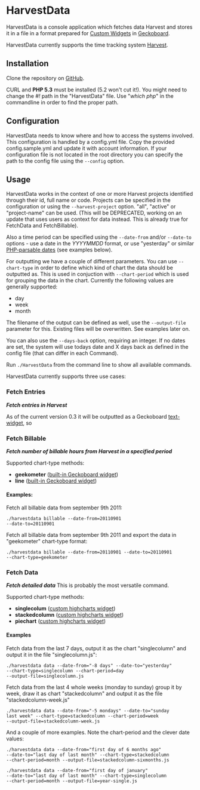 # HarvestData

HarvestData is a console application which fetches data Harvest and stores it in a file in a format prepared for [Custom Widgets](http://support.geckoboard.com/forums/207979-geckoboard-api) in [Geckoboard](http://geckoboard.com). 

HarvestData currently supports the time tracking system [Harvest](http://harvestapp.com).

## Installation

Clone the repository on [GitHub](https://github.com/reload/harvestdata).

CURL and **PHP 5.3** must be installed (5.2 won't cut it!).
You might need to change the *#!* path in the "HarvestData" file. Use "*which php*" in the commandline in order to find the proper path.

## Configuration

HarvestData needs to know where and how to access the systems involved. This configuration is handled by a config.yml file. Copy the provided config.sample.yml and update it with account information. If your configuration file is not located in the root directory you can specify the path to the config file using the <code>--config</code> option.

## Usage

HarvestData works in the context of one or more Harvest projects identified through their id, full name or code. Projects can be specified in the configuration or using the <code>--harvest-project</code> option. "all", "active" or "project-name" can be used. (This will be DEPRECATED, working on an update that uses users as context for data instead. This is already true for FetchData and FetchBillable).

Also a time period can be specified using the <code>--date-from</code> and/or <code>--date-to</code> options - use a date in the *YYYYMMDD* format, or use "yesterday" or similar [PHP-parsable dates](http://www.php.net/manual/en/datetime.formats.relative.php) (see examples below).

For outputting we have a couple of different parameters.
You can use <code>--chart-type</code> in order to define which kind of chart the data should be outputted as.
This is used in conjuction with <code>--chart-period</code> which is used for grouping the data in the chart. Currently the following values are generally supported:

- day
- week
- month 

The filename of the output can be defined as well, use the <code>--output-file</code> parameter for this. Existing files will be overwritten. See examples later on.

You can also use the <code>--days-back</code> option, requiring an integer.
If no dates are set, the system will use todays date and X days back as defined in the config file (that can differ in each Command).

Run <code>./HarvestData</code> from the command line to show all available commands.

HarvestData currently supports three use cases: 

### Fetch Entries
**_Fetch entries in Harvest_**

As of the current version 0.3 it will be outputted as a Geckoboard [text-widget](http://support.geckoboard.com/entries/231507-custom-widget-type-definitions), so 


 
### Fetch Billable 
**_Fetch number of billable hours from Harvest in a specified period_**

Supported chart-type methods:

- **geekometer** ([built-in Geckoboard widget](http://support.geckoboard.com/entries/274940-custom-chart-widget-type-definitions))
- **line** ([built-in Geckoboard widget](http://support.geckoboard.com/entries/274940-custom-chart-widget-type-definitions))

#### Examples:
Fetch all billable data from september 9th 2011:
 
<code>./harvestdata billable --date-from=20110901 --date-to=20110901</code>

Fetch all billable data from september 9th 2011 and export the data in "geekometer" chart-type format:

<code>./harvestdata billable --date-from=20110901 --date-to=20110901 --chart-type=geekometer</code>



### Fetch Data 
**_Fetch detailed data_**
This is probably the most versatile command.

Supported chart-type methods:

- **singlecolum** ([custom highcharts widget](http://support.geckoboard.com/entries/274940-custom-chart-widget-type-definitions))
- **stackedcolumn** ([custom highcharts widget](http://support.geckoboard.com/entries/274940-custom-chart-widget-type-definitions))
- **piechart** ([custom highcharts widget](http://support.geckoboard.com/entries/274940-custom-chart-widget-type-definitions))


#### Examples

Fetch data from the last 7 days, output it as the chart "singlecolumn" and output it in the file "singlecolumn.js":

<code>./harvestdata data --date-from="-8 days" --date-to="yesterday" --chart-type=singlecolumn --chart-period=day --output-file=singlecolumn.js</code>

Fetch data from the last 4 whole weeks (monday to sunday) group it by week, draw it as chart "stackedcolumn" and output it as the file "stackedcolumn-week.js"

<code>./harvestdata data --date-from="-5 mondays" --date-to="sunday last week" --chart-type=stackedcolumn --chart-period=week --output-file=stackedcolumn-week.js</code>

And a couple of more examples. Note the chart-period and the clever date values:

<code>./harvestdata data --date-from="first day of 6 months ago" --date-to="last day of last month" --chart-type=stackedcolumn --chart-period=month --output-file=stackedcolumn-sixmonths.js</code>

<code>./harvestdata data --date-from="first day of january" --date-to="last day of last month" --chart-type=singlecolumn --chart-period=month --output-file=year-single.js</code>

